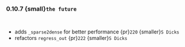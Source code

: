 ### 0.10.7 {small}`the future`

```{rubric} Features
```

```{rubric} Performance
```
* adds `_sparse2dense` for better performance {pr}`220` {smaller}`S Dicks`
* refactors `regress_out` {pr}`222` {smaller}`S Dicks`


```{rubric} Bug fixes
```

```{rubric} Misc
```
